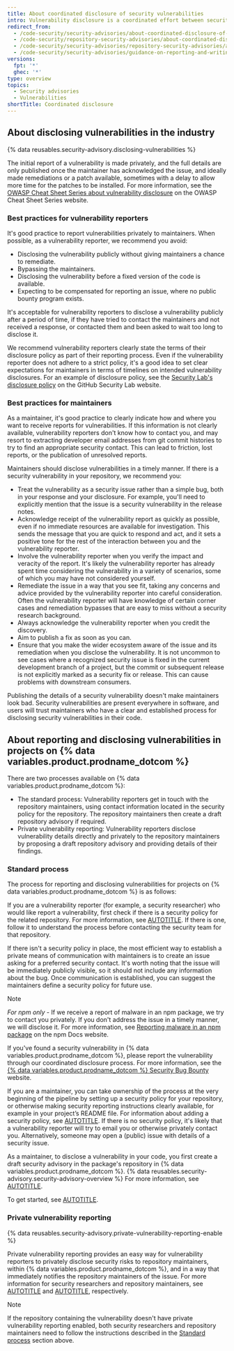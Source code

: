 ```yaml
---
title: About coordinated disclosure of security vulnerabilities
intro: Vulnerability disclosure is a coordinated effort between security reporters and repository maintainers.
redirect_from:
  - /code-security/security-advisories/about-coordinated-disclosure-of-security-vulnerabilities
  - /code-security/repository-security-advisories/about-coordinated-disclosure-of-security-vulnerabilities
  - /code-security/security-advisories/repository-security-advisories/about-coordinated-disclosure-of-security-vulnerabilities
  - /code-security/security-advisories/guidance-on-reporting-and-writing/about-coordinated-disclosure-of-security-vulnerabilities
versions:
  fpt: '*'
  ghec: '*'
type: overview
topics:
  - Security advisories
  - Vulnerabilities
shortTitle: Coordinated disclosure
---
```


## About disclosing vulnerabilities in the industry

{% data reusables.security-advisory.disclosing-vulnerabilities %}

The initial report of a vulnerability is made privately, and the full details are only published once the maintainer has acknowledged the issue, and ideally made remediations or a patch available, sometimes with a delay to allow more time for the patches to be installed. For more information, see the [OWASP Cheat Sheet Series about vulnerability disclosure](https://cheatsheetseries.owasp.org/cheatsheets/Vulnerability_Disclosure_Cheat_Sheet.html#commercial-and-open-source-software) on the OWASP Cheat Sheet Series website.

### Best practices for vulnerability reporters

It's good practice to report vulnerabilities privately to maintainers. When possible, as a vulnerability reporter, we recommend you avoid:
* Disclosing the vulnerability publicly without giving maintainers a chance to remediate.
* Bypassing the maintainers.
* Disclosing the vulnerability before a fixed version of the code is available.
* Expecting to be compensated for reporting an issue, where no public bounty program exists.

It's acceptable for vulnerability reporters to disclose a vulnerability publicly after a period of time, if they have tried to contact the maintainers and not received a response, or contacted them and been asked to wait too long to disclose it.

We recommend vulnerability reporters clearly state the terms of their disclosure policy as part of their reporting process. Even if the vulnerability reporter does not adhere to a strict policy, it's a good idea to set clear expectations for maintainers in terms of timelines on intended vulnerability disclosures. For an example of disclosure policy, see the [Security Lab's disclosure policy](https://securitylab.github.com/advisories#policy) on the GitHub Security Lab website.

### Best practices for maintainers

As a maintainer, it's good practice to clearly indicate how and where you want to receive reports for vulnerabilities. If this information is not clearly available, vulnerability reporters don't know how to contact you, and may resort to extracting developer email addresses from git commit histories to try to find an appropriate security contact. This can lead to friction, lost reports, or the publication of unresolved reports.

Maintainers should disclose vulnerabilities in a timely manner. If there is a security vulnerability in your repository, we recommend you:
* Treat the vulnerability as a security issue rather than a simple bug, both in your response and your disclosure. For example, you'll need to explicitly mention that the issue is a security vulnerability in the release notes.
* Acknowledge receipt of the vulnerability report as quickly as possible, even if no immediate resources are available for investigation. This sends the message that you are quick to respond and act, and it sets a positive tone for the rest of the interaction between you and the vulnerability reporter.
* Involve the vulnerability reporter when you verify the impact and veracity of the report. It's likely the vulnerability reporter has already spent time considering the vulnerability in a variety of scenarios, some of which you may have not considered yourself.
* Remediate the issue in a way that you see fit, taking any concerns and advice provided by the vulnerability reporter into careful consideration. Often the vulnerability reporter will have knowledge of certain corner cases and remediation bypasses that are easy to miss without a security research background.
* Always acknowledge the vulnerability reporter when you credit the discovery.
* Aim to publish a fix as soon as you can.
* Ensure that you make the wider ecosystem aware of the issue and its remediation when you disclose the vulnerability. It is not uncommon to see cases where a recognized security issue is fixed in the current development branch of a project, but the commit or subsequent release is not explicitly marked as a security fix or release. This can cause problems with downstream consumers.

Publishing the details of a security vulnerability doesn't make maintainers look bad. Security vulnerabilities are present everywhere in software, and users will trust maintainers who have a clear and established process for disclosing security vulnerabilities in their code.

## About reporting and disclosing vulnerabilities in projects on {% data variables.product.prodname_dotcom %}

There are two processes available on {% data variables.product.prodname_dotcom %}:

* The standard process: Vulnerability reporters get in touch with the repository maintainers, using contact information located in the security policy for the repository. The repository maintainers then create a draft repository advisory if required.
* Private vulnerability reporting: Vulnerability reporters disclose vulnerability details directly and privately to the repository maintainers by proposing a draft repository advisory and providing details of their findings.

### Standard process

The process for reporting and disclosing vulnerabilities for projects on {% data variables.product.prodname_dotcom %} is as follows:

 If you are a vulnerability reporter (for example, a security researcher) who would like report a vulnerability, first check if there is a security policy for the related repository. For more information, see [AUTOTITLE](/code-security/getting-started/adding-a-security-policy-to-your-repository#about-security-policies). If there is one, follow it to understand the process before contacting the security team for that repository.

 If there isn't a security policy in place, the most efficient way to establish a private means of communication with maintainers is to create an issue asking for a preferred security contact. It's worth noting that the issue will be immediately publicly visible, so it should not include any information about the bug. Once communication is established, you can suggest the maintainers define a security policy for future use.

> [!NOTE]
> _For npm only_ - If we receive a report of malware in an npm package, we try to contact you privately. If you don't address the issue in a timely manner, we will disclose it. For more information, see [Reporting malware in an npm package](https://docs.npmjs.com/reporting-malware-in-an-npm-package) on the npm Docs website.

 If you've found a security vulnerability in {% data variables.product.prodname_dotcom %}, please report the vulnerability through our coordinated disclosure process. For more information, see the [{% data variables.product.prodname_dotcom %} Security Bug Bounty](https://bounty.github.com/) website.

 If you are a maintainer, you can take ownership of the process at the very beginning of the pipeline by setting up a security policy for your repository, or otherwise making security reporting instructions clearly available, for example in your project’s README file. For information about adding a security policy, see [AUTOTITLE](/code-security/getting-started/adding-a-security-policy-to-your-repository#about-security-policies). If there is no security policy, it's likely that a vulnerability reporter will try to email you or otherwise privately contact you. Alternatively, someone may open a (public) issue with details of a security issue.

 As a maintainer, to disclose a vulnerability in your code, you first create a draft security advisory in the package's repository in {% data variables.product.prodname_dotcom %}. {% data reusables.security-advisory.security-advisory-overview %} For more information, see [AUTOTITLE](/code-security/security-advisories/working-with-repository-security-advisories/about-repository-security-advisories).

 To get started, see [AUTOTITLE](/code-security/security-advisories/working-with-repository-security-advisories/creating-a-repository-security-advisory).

### Private vulnerability reporting

{% data reusables.security-advisory.private-vulnerability-reporting-enable %}

 Private vulnerability reporting provides an easy way for vulnerability reporters to privately disclose security risks to repository maintainers, within {% data variables.product.prodname_dotcom %}, and in a way that immediately notifies the repository maintainers of the issue. For more information for security researchers and repository maintainers, see [AUTOTITLE](/code-security/security-advisories/guidance-on-reporting-and-writing-information-about-vulnerabilities/privately-reporting-a-security-vulnerability) and [AUTOTITLE](/code-security/security-advisories/guidance-on-reporting-and-writing-information-about-vulnerabilities/managing-privately-reported-security-vulnerabilities), respectively.

> [!NOTE]
> If the repository containing the vulnerability doesn't have private vulnerability reporting enabled, both security researchers and repository maintainers need to follow the instructions described in the [Standard process](#standard-process) section above.
